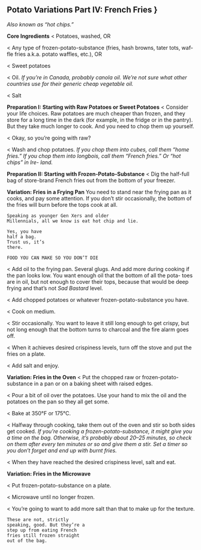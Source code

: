## Potato Variations Part IV: French Fries }

_Also known as “hot chips.”_

**Core Ingredients**
< Potatoes, washed, OR

< Any type of frozen-potato-substance (fries, hash browns, tater tots, waf-
fle fries a.k.a. potato waffles, etc.), OR

< Sweet potatoes

< Oil. _If you’re in Canada, probably canola oil. We’re not sure what other countries
use for their generic cheap vegetable oil._

< Salt

**Preparation I: Starting with Raw Potatoes or Sweet Potatoes**
< Consider your life choices. Raw potatoes are much cheaper than frozen,
and they store for a long time in the dark (for example, in the fridge or
in the pantry). But they take much longer to cook. And you need to chop
them up yourself.

< Okay, so you’re going with raw?

< Wash and chop potatoes. _If you chop them into cubes, call them “home fries.”
If you chop them into longbois, call them “French fries.” Or “hot chips” in Ire-
land._

**Preparation II: Starting with Frozen-Potato-Substance**
< Dig the half-full bag of store-brand French fries out
from the bottom of your freezer.

**Variation: Fries in a Frying Pan**
You need to stand near the frying pan as it cooks, and pay some attention. If
you don’t stir occasionally, the bottom of the fries will burn before the tops
cook at all.

```
Speaking as younger Gen Xers and older
Millennials, all we know is eat hot chip and lie.
```
```
Yes, you have
half a bag.
Trust us, it’s
there.
```

```
FOOD YOU CAN MAKE SO YOU DON’T DIE
```
< Add oil to the frying pan. Several glugs. And add more during cooking if
the pan looks low. You want enough oil that the bottom of all the pota-
toes are in oil, but not enough to cover their tops, because that would be
deep frying and that’s not _Sad Bastard_ level.

< Add chopped potatoes or whatever frozen-potato-substance you have.

< Cook on medium.

< Stir occasionally. You want to leave it still long enough to get crispy, but
not long enough that the bottom turns to charcoal and the fire alarm
goes off.

< When it achieves desired crispiness levels, turn off the stove and put the
fries on a plate.

< Add salt and enjoy.

**Variation: Fries in the Oven**
< Put the chopped raw or frozen-potato-substance in a pan or on a baking
sheet with raised edges.

< Pour a bit of oil over the potatoes. Use your hand to mix the oil and the
potatoes on the pan so they all get some.

< Bake at 350°F or 175°C.

< Halfway through cooking, take them out of the oven and stir so both
sides get cooked. _If you’re cooking a frozen-potato-substance, it might give you
a time on the bag. Otherwise, it’s probably about 20–25 minutes, so check on them
after every ten minutes or so and give them a stir. Set a timer so you don’t forget
and end up with burnt fries._

< When they have reached the desired crispiness level, salt and eat.

**Variation: Fries in the Microwave**

< Put frozen-potato-substance on a plate.

< Microwave until no longer frozen.

< You’re going to want to add more salt than that to make up for the
texture.

```
These are not, strictly
speaking, good. But they’re a
step up from eating French
fries still frozen straight
out of the bag.
```